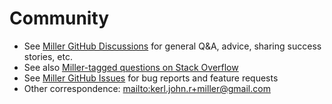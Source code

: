 <!---  PLEASE DO NOT EDIT DIRECTLY. EDIT THE .md.in FILE PLEASE. --->
# Community

* See [Miller GitHub Discussions](https://github.com/johnkerl/miller/discussions) for general Q&A, advice, sharing success stories, etc.
* See also [Miller-tagged questions on Stack Overflow](https://stackoverflow.com/questions/tagged/miller?tab=Newest)
* See [Miller GitHub Issues](https://github.com/johnkerl/miller/issues) for bug reports and feature requests
* Other correspondence: [mailto:kerl.john.r+miller@gmail.com](mailto:kerl.john.r+miller@gmail.com)
